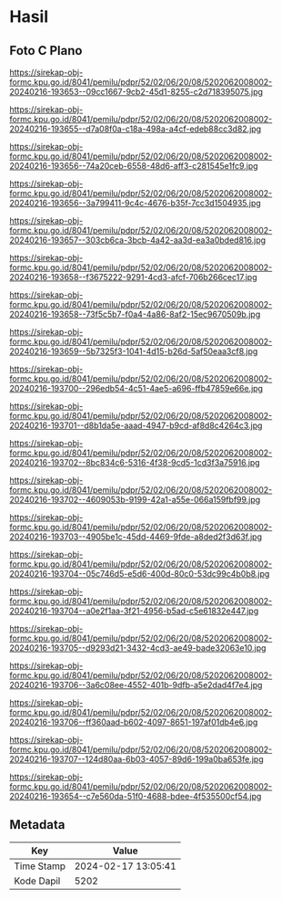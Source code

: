 # Hasil

## Foto C Plano

https://sirekap-obj-formc.kpu.go.id/8041/pemilu/pdpr/52/02/06/20/08/5202062008002-20240216-193653--09cc1667-9cb2-45d1-8255-c2d718395075.jpg

https://sirekap-obj-formc.kpu.go.id/8041/pemilu/pdpr/52/02/06/20/08/5202062008002-20240216-193655--d7a08f0a-c18a-498a-a4cf-edeb88cc3d82.jpg

https://sirekap-obj-formc.kpu.go.id/8041/pemilu/pdpr/52/02/06/20/08/5202062008002-20240216-193656--74a20ceb-6558-48d6-aff3-c281545e1fc9.jpg

https://sirekap-obj-formc.kpu.go.id/8041/pemilu/pdpr/52/02/06/20/08/5202062008002-20240216-193656--3a799411-9c4c-4676-b35f-7cc3d1504935.jpg

https://sirekap-obj-formc.kpu.go.id/8041/pemilu/pdpr/52/02/06/20/08/5202062008002-20240216-193657--303cb6ca-3bcb-4a42-aa3d-ea3a0bded816.jpg

https://sirekap-obj-formc.kpu.go.id/8041/pemilu/pdpr/52/02/06/20/08/5202062008002-20240216-193658--f3675222-9291-4cd3-afcf-706b266cec17.jpg

https://sirekap-obj-formc.kpu.go.id/8041/pemilu/pdpr/52/02/06/20/08/5202062008002-20240216-193658--73f5c5b7-f0a4-4a86-8af2-15ec9670509b.jpg

https://sirekap-obj-formc.kpu.go.id/8041/pemilu/pdpr/52/02/06/20/08/5202062008002-20240216-193659--5b7325f3-1041-4d15-b26d-5af50eaa3cf8.jpg

https://sirekap-obj-formc.kpu.go.id/8041/pemilu/pdpr/52/02/06/20/08/5202062008002-20240216-193700--296edb54-4c51-4ae5-a696-ffb47859e66e.jpg

https://sirekap-obj-formc.kpu.go.id/8041/pemilu/pdpr/52/02/06/20/08/5202062008002-20240216-193701--d8b1da5e-aaad-4947-b9cd-af8d8c4264c3.jpg

https://sirekap-obj-formc.kpu.go.id/8041/pemilu/pdpr/52/02/06/20/08/5202062008002-20240216-193702--8bc834c6-5316-4f38-9cd5-1cd3f3a75916.jpg

https://sirekap-obj-formc.kpu.go.id/8041/pemilu/pdpr/52/02/06/20/08/5202062008002-20240216-193702--4609053b-9199-42a1-a55e-066a159fbf99.jpg

https://sirekap-obj-formc.kpu.go.id/8041/pemilu/pdpr/52/02/06/20/08/5202062008002-20240216-193703--4905be1c-45dd-4469-9fde-a8ded2f3d63f.jpg

https://sirekap-obj-formc.kpu.go.id/8041/pemilu/pdpr/52/02/06/20/08/5202062008002-20240216-193704--05c746d5-e5d6-400d-80c0-53dc99c4b0b8.jpg

https://sirekap-obj-formc.kpu.go.id/8041/pemilu/pdpr/52/02/06/20/08/5202062008002-20240216-193704--a0e2f1aa-3f21-4956-b5ad-c5e61832e447.jpg

https://sirekap-obj-formc.kpu.go.id/8041/pemilu/pdpr/52/02/06/20/08/5202062008002-20240216-193705--d9293d21-3432-4cd3-ae49-bade32063e10.jpg

https://sirekap-obj-formc.kpu.go.id/8041/pemilu/pdpr/52/02/06/20/08/5202062008002-20240216-193706--3a6c08ee-4552-401b-9dfb-a5e2dad4f7e4.jpg

https://sirekap-obj-formc.kpu.go.id/8041/pemilu/pdpr/52/02/06/20/08/5202062008002-20240216-193706--ff360aad-b602-4097-8651-197af01db4e6.jpg

https://sirekap-obj-formc.kpu.go.id/8041/pemilu/pdpr/52/02/06/20/08/5202062008002-20240216-193707--124d80aa-6b03-4057-89d6-199a0ba653fe.jpg

https://sirekap-obj-formc.kpu.go.id/8041/pemilu/pdpr/52/02/06/20/08/5202062008002-20240216-193654--c7e560da-51f0-4688-bdee-4f535500cf54.jpg


## Metadata

| Key        | Value               |
| ---------- | ------------------- |
| Time Stamp | 2024-02-17 13:05:41 |
| Kode Dapil | 5202                |



